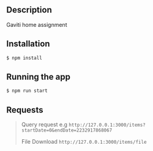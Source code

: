 
## Description

Gaviti home assignment

## Installation

```bash
$ npm install
```

## Running the app

```bash
$ npm run start
```

## Requests

> Query request e.g `http://127.0.0.1:3000/items?startDate=0&endDate=2232917868067`
> 
> File Download `http://127.0.0.1:3000/items/file`
